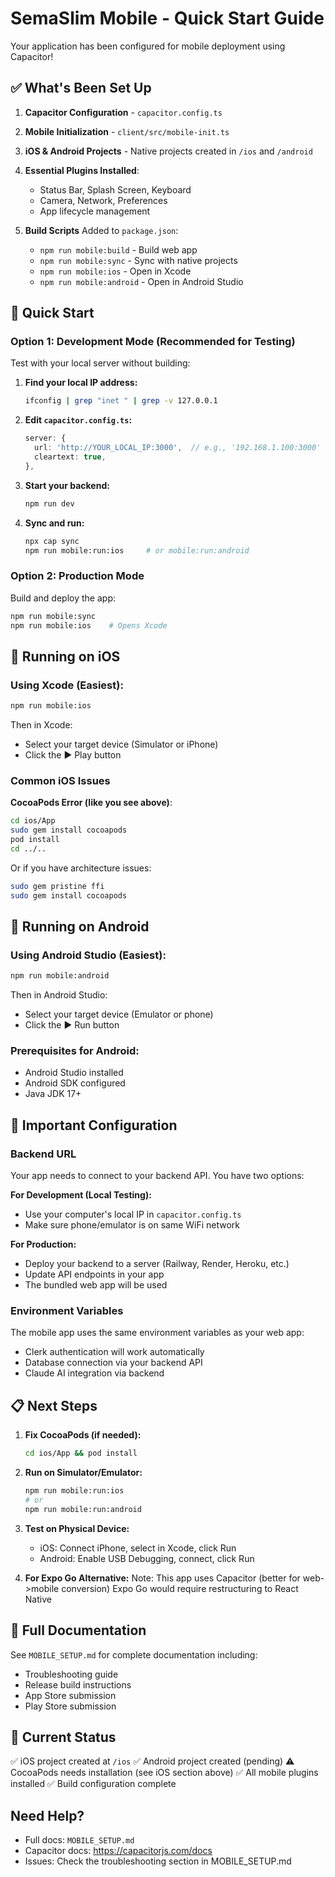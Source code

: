 # SemaSlim Mobile - Quick Start Guide

Your application has been configured for mobile deployment using Capacitor!

## ✅ What's Been Set Up

1. **Capacitor Configuration** - `capacitor.config.ts`
2. **Mobile Initialization** - `client/src/mobile-init.ts`
3. **iOS & Android Projects** - Native projects created in `/ios` and `/android`
4. **Essential Plugins Installed**:
   - Status Bar, Splash Screen, Keyboard
   - Camera, Network, Preferences
   - App lifecycle management

5. **Build Scripts** Added to `package.json`:
   - `npm run mobile:build` - Build web app
   - `npm run mobile:sync` - Sync with native projects
   - `npm run mobile:ios` - Open in Xcode
   - `npm run mobile:android` - Open in Android Studio

## 🚀 Quick Start

### Option 1: Development Mode (Recommended for Testing)

Test with your local server without building:

1. **Find your local IP address:**
   ```bash
   ifconfig | grep "inet " | grep -v 127.0.0.1
   ```

2. **Edit `capacitor.config.ts`:**
   ```typescript
   server: {
     url: 'http://YOUR_LOCAL_IP:3000',  // e.g., '192.168.1.100:3000'
     cleartext: true,
   },
   ```

3. **Start your backend:**
   ```bash
   npm run dev
   ```

4. **Sync and run:**
   ```bash
   npx cap sync
   npm run mobile:run:ios     # or mobile:run:android
   ```

### Option 2: Production Mode

Build and deploy the app:

```bash
npm run mobile:sync
npm run mobile:ios    # Opens Xcode
```

## 📱 Running on iOS

### Using Xcode (Easiest):
```bash
npm run mobile:ios
```
Then in Xcode:
- Select your target device (Simulator or iPhone)
- Click the ▶️ Play button

### Common iOS Issues

**CocoaPods Error (like you see above)**:
```bash
cd ios/App
sudo gem install cocoapods
pod install
cd ../..
```

Or if you have architecture issues:
```bash
sudo gem pristine ffi
sudo gem install cocoapods
```

## 📱 Running on Android

### Using Android Studio (Easiest):
```bash
npm run mobile:android
```
Then in Android Studio:
- Select your target device (Emulator or phone)
- Click the ▶️ Run button

### Prerequisites for Android:
- Android Studio installed
- Android SDK configured
- Java JDK 17+

## 🔧 Important Configuration

### Backend URL
Your app needs to connect to your backend API. You have two options:

**For Development (Local Testing):**
- Use your computer's local IP in `capacitor.config.ts`
- Make sure phone/emulator is on same WiFi network

**For Production:**
- Deploy your backend to a server (Railway, Render, Heroku, etc.)
- Update API endpoints in your app
- The bundled web app will be used

### Environment Variables
The mobile app uses the same environment variables as your web app:
- Clerk authentication will work automatically
- Database connection via your backend API
- Claude AI integration via backend

## 📋 Next Steps

1. **Fix CocoaPods (if needed):**
   ```bash
   cd ios/App && pod install
   ```

2. **Run on Simulator/Emulator:**
   ```bash
   npm run mobile:run:ios
   # or
   npm run mobile:run:android
   ```

3. **Test on Physical Device:**
   - iOS: Connect iPhone, select in Xcode, click Run
   - Android: Enable USB Debugging, connect, click Run

4. **For Expo Go Alternative:**
   Note: This app uses Capacitor (better for web->mobile conversion)
   Expo Go would require restructuring to React Native

## 📖 Full Documentation

See `MOBILE_SETUP.md` for complete documentation including:
- Troubleshooting guide
- Release build instructions
- App Store submission
- Play Store submission

## 🎯 Current Status

✅ iOS project created at `/ios`
✅ Android project created (pending)
⚠️ CocoaPods needs installation (see iOS section above)
✅ All mobile plugins installed
✅ Build configuration complete

## Need Help?

- Full docs: `MOBILE_SETUP.md`
- Capacitor docs: https://capacitorjs.com/docs
- Issues: Check the troubleshooting section in MOBILE_SETUP.md
